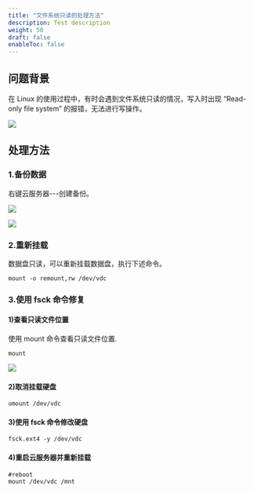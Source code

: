 ```yaml
---
title: "文件系统只读的处理方法"
description: Test description
weight: 50
draft: false
enableToc: false
---
```


## 问题背景

在 Linux 的使用过程中，有时会遇到文件系统只读的情况，写入时出现 “Read-only file system” 的报错，无法进行写操作。

![](../../../_images/the_solution_of_read_only_file_system_1.png)

## 处理方法

### 1.备份数据

右键云服务器---创建备份。

![](../../../_images/the_solution_of_read_only_file_system_2.png)

![](../../../_images/the_solution_of_read_only_file_system_3.png)

### 2.重新挂载

数据盘只读，可以重新挂载数据盘，执行下述命令。

```shell
mount -o remount,rw /dev/vdc
```

### 3.使用 fsck 命令修复

#### 1)查看只读文件位置

使用 mount 命令查看只读文件位置.

```shell
mount
```

![](../../../_images/the_solution_of_read_only_file_system_4.png)

#### 2)取消挂载硬盘

```shell
umount /dev/vdc
```

#### 3)使用 fsck 命令修改硬盘

```shell
fsck.ext4 -y /dev/vdc
```

#### 4)重启云服务器并重新挂载

```shell
#reboot
mount /dev/vdc /mnt
```

